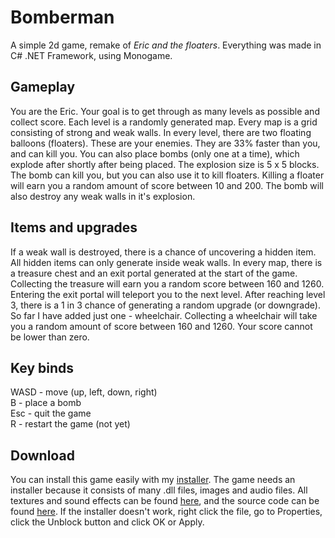 # Bomberman

A simple 2d game, remake of *Eric and the floaters*.
Everything was made in C# .NET Framework, using Monogame.

## Gameplay

You are the Eric. Your goal is to get through as many
levels as possible and collect score. Each level is
a randomly generated map. Every map is a grid consisting of 
strong and weak walls. In every level, there are two
floating balloons (floaters). These are your enemies.
They are 33% faster than you, and can kill you.
You can also place bombs (only one at a time),
which explode after shortly after being placed. The explosion size
is 5 x 5 blocks. The bomb can kill you, but you can also use
it to kill floaters. Killing a floater will earn you
a random amount of score between 10 and 200.
The bomb will also destroy any weak walls in it's explosion.

## Items and upgrades

If a weak wall is destroyed, there is a chance of uncovering
a hidden item. All hidden items can only generate inside weak walls.
In every map, there is a treasure chest
and an exit portal generated at the start of the game.
Collecting the treasure will earn you a random score between
160 and 1260. Entering the exit portal will teleport you to
the next level. After reaching level 3, there is a 1 in 3 chance
of generating a random upgrade (or downgrade). So far I have added
just one - wheelchair. Collecting a wheelchair will take you a
random amount of score between 160 and 1260. Your score cannot
be lower than zero.

## Key binds

WASD - move (up, left, down, right)  
B - place a bomb  
Esc - quit the game  
R - restart the game (not yet)

## Download

You can install this game easily with my [installer](https://github.com/ZlomenyMesic/Bomberman/blob/main/BombermanSetup.msi).
The game needs an installer because it consists of many .dll files, images and audio files.
All textures and sound effects can be found [here](https://github.com/ZlomenyMesic/Bomberman/blob/main/files/content),
and the source code can be found [here](https://github.com/ZlomenyMesic/Bomberman/blob/main/files/code).
If the installer doesn't work, right click the file, go to Properties, click the Unblock button and click OK or Apply.

